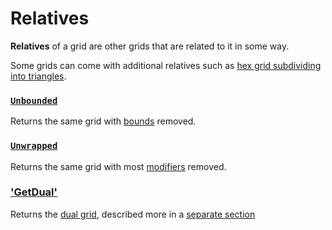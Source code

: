 # Relatives

**Relatives** of a grid are other grids that are related to it in some way.

Some grids can come with additional relatives such as [hex grid subdividing into triangles](../grids/hexgrid.md#subdivision-into-triangles).

### [`Unbounded`](xref:Sylves.IGrid.Unbounded)

Returns the same grid with [bounds](bounds.md) removed.

### [`Unwrapped`](xref:Sylves.IGrid.Unwrapped)

Returns the same grid with most [modifiers](../modifiers/index.md) removed.

### ['GetDual'](xref:Sylves.IGrid.GetDual)

Returns the [dual grid](dual.md), described more in a [separate section](dual.md)